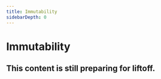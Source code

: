 ```yaml
---
title: Immutability
sidebarDepth: 0
---
```


# Immutability

## This content is still preparing for liftoff.
